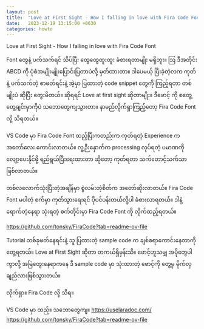 ```yaml
---
layout: post
title:  "Love at First Sight - How I falling in love with Fira Code Font"
date:   2023-12-19 13:15:00 +0630
categories: howto
---
```


Love at First Sight - How I falling in love with Fira Code Font



Font တွေနဲ့ ပက်သက်ရင် သိပ်ပြီး ထွေထွေထူးထူး ခံစားရတာမျိုး မရှိဘူး။ သြ ဒီအတိုင်း ABCD ကို ပုံစံအမျိုးမျိုးပြောင်းပြတာပဲလို့ မှတ်ထားတာ။ ဒါပေမယ့် ပြီးခဲ့တဲ့လက ကုတ်နဲ့ ပက်သက်တဲ့ စာဖတ်ရင်းနဲ့  အဲ့မှာ ပြထားတဲ့ code snippet တွေကို ကြည့်ရတာ တစ်မျိုးပဲ ဆိုပြီး တွေးမိတယ်။ ဆိုရရင် Love at first sight ဆိုတာမျိုး။​ ဒီဖောင့် ကို စတွေ့တွေ့ချင်းမှာကိုပဲ သဘောတွေကျသွားတာ။ နာမည်လိုက်ရှာကြည့်တော့ Fira Code Font လို့ သိရတယ်။

VS Code မှာ Fira Code Font ထည့်ပြီးကတည်းက ကုတ်ရတဲ့ Experience က အတော်လေး ကောင်းလာတယ်။ 
လူ့ဉီးနှောက်က processing လုပ်ရတဲ့ ပမာဏကို လျော့ပေးနိုင်ဖို့ ရည်ရွယ်ပြီးရေးထားတာ ဆိုတော့ ကုတ်ရတာ သက်တောင့်သက်သာ ဖြစ်လာတယ်။

တစ်လလောက်သုံးပြီးတဲ့အချိန်မှာ စွဲလမ်းတဲ့စိတ်က အတော်ဆိုးလာတယ်။ Fira Code Font မပါတဲ့ စက်မှာ ကုတ်သွားရေးရင် ပိုပင်ပန်းတယ်လို့ပါ ခံစားလာရတယ်။ ဒါနဲ့ ရောက်တဲ့နေရာ သုံးရတဲ့ စက်တိုင်းမှာ Fira Code Font ကို လိုက်ထည့်ရတယ်။


https://github.com/tonsky/FiraCode?tab=readme-ov-file




Tutorial တစ်ခုဖတ်နေရင်းနဲ့ သူ ပြထားတဲ့ sample code က ချစ်စရာကောင်းနေတာကို တွေ့ရတယ်။
Love at First Sight ဆိုတာ တကယ်ရှိမှန်းသိ။ ဖောင့်ဟူသမျှ အပိုတွေပါကွာလို့ အမြဲတွေးနေရာကနေ ဒီ sample code မှာ သုံးထားတဲ့ ဖောင့်ကို တွေ့မှ မိုက်လှချည်လားဖြစ်သွားတယ်။

လိုက်ရှာ။
Fira Code လို့ သိရ။

VS Code မှာ ထည့်။
သဘောတွေကျ။
<https://uselaradoc.com/>
<https://github.com/tonsky/FiraCode?tab=readme-ov-file>
